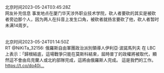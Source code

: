 北京时间2023-05-24T03:45:28Z<br>网友补充信息
事发地点在厦门华天涉外职业技术学院，砍人者要砍的其实是被砍者旁边那个人，因为两人在抖音上发生口角，被砍者就扬言要砍了他，砍人者暂时未满14周岁。<br><br><br>北京时间2023-05-24T01:14:50Z<br>RT @NiKiTa_32156: 俄羅斯自由軍團政治派別領導人伊利亞·波諾馬列夫 在 LBC 上表示：「歸根結底，這場戰爭只能在莫斯科結束，屆時普丁的政權將被取代，顯然這不會由烏克蘭人或北約部隊完成，這將由俄羅斯人完成。
這是我們的工作。 https://t.co/do40j…<br><br><br>